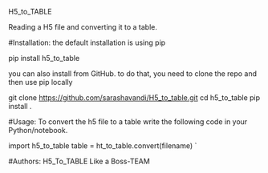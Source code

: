 
H5_to_TABLE

Reading a H5 file and converting it to a table.

#Installation:
the default installation is using pip

pip install h5_to_table

you can also install from GitHub.
to do that, you need to clone the repo and then use pip locally

git clone https://github.com/sarashavandi/H5_to_table.git
cd h5_to_table
pip install .


#Usage:
To convert the h5 file to a table write the following code in your Python/notebook.

import h5_to_table
table = ht_to_table.convert(filename) `

#Authors:
H5_To_TABLE Like a Boss-TEAM
